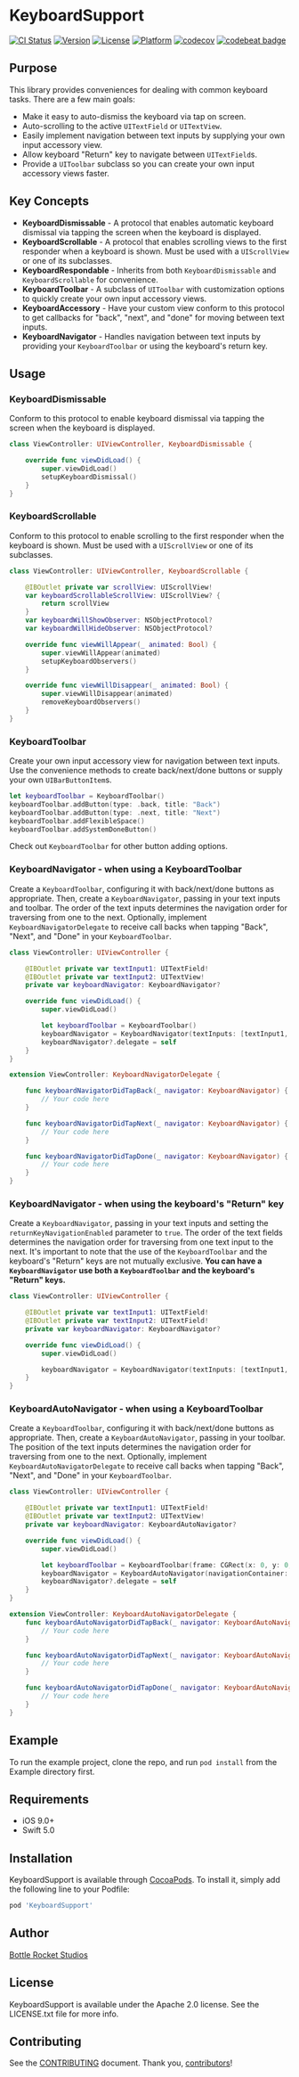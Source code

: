# KeyboardSupport
[![CI Status](http://img.shields.io/travis/BottleRocketStudios/iOS-KeyboardSupport.svg?style=flat)](https://travis-ci.org/BottleRocketStudios/iOS-KeyboardSupport)
[![Version](https://img.shields.io/cocoapods/v/KeyboardSupport.svg?style=flat)](http://cocoapods.org/pods/KeyboardSupport)
[![License](https://img.shields.io/cocoapods/l/KeyboardSupport.svg?style=flat)](http://cocoapods.org/pods/KeyboardSupport)
[![Platform](https://img.shields.io/cocoapods/p/KeyboardSupport.svg?style=flat)](http://cocoapods.org/pods/KeyboardSupport)
[![codecov](https://codecov.io/gh/BottleRocketStudios/iOS-KeyboardSupport/branch/master/graph/badge.svg)](https://codecov.io/gh/BottleRocketStudios/iOS-KeyboardSupport)
[![codebeat badge](https://codebeat.co/badges/3ef15dda-15d5-4bb6-a7f1-13f22da10813)](https://codebeat.co/projects/github-com-bottlerocketstudios-ios-keyboardsupport-master)

## Purpose

This library provides conveniences for dealing with common keyboard tasks. There are a few main goals:

* Make it easy to auto-dismiss the keyboard via tap on screen.
* Auto-scrolling to the active `UITextField` or `UITextView`.
* Easily implement navigation between text inputs by supplying your own input accessory view.
* Allow keyboard "Return" key to navigate between `UITextField`s.
* Provide a `UIToolbar` subclass so you can create your own input accessory views faster.

## Key Concepts

* **KeyboardDismissable** - A protocol that enables automatic keyboard dismissal via tapping the screen when the keyboard is displayed.
* **KeyboardScrollable** - A protocol that enables scrolling views to the first responder when a keyboard is shown. Must be used with a `UIScrollView` or one of its subclasses.
* **KeyboardRespondable** - Inherits from both `KeyboardDismissable` and `KeyboardScrollable` for convenience.
* **KeyboardToolbar** - A subclass of `UIToolbar` with customization options to quickly create your own input accessory views.
* **KeyboardAccessory** - Have your custom view conform to this protocol to get callbacks for "back", "next", and "done" for moving between text inputs.
* **KeyboardNavigator** - Handles navigation between text inputs by providing your `KeyboardToolbar` or using the keyboard's return key.

## Usage

### KeyboardDismissable
Conform to this protocol to enable keyboard dismissal via tapping the screen when the keyboard is displayed.
``` swift
class ViewController: UIViewController, KeyboardDismissable {

    override func viewDidLoad() {
        super.viewDidLoad()
        setupKeyboardDismissal()
    }
}
```

### KeyboardScrollable
Conform to this protocol to enable scrolling to the first responder when the keyboard is shown. Must be used with a `UIScrollView` or one of its subclasses.
``` swift
class ViewController: UIViewController, KeyboardScrollable {

    @IBOutlet private var scrollView: UIScrollView!
    var keyboardScrollableScrollView: UIScrollView? {
        return scrollView
    }
    var keyboardWillShowObserver: NSObjectProtocol?
    var keyboardWillHideObserver: NSObjectProtocol?

    override func viewWillAppear(_ animated: Bool) {
        super.viewWillAppear(animated)
        setupKeyboardObservers()
    }

    override func viewWillDisappear(_ animated: Bool) {
        super.viewWillDisappear(animated)
        removeKeyboardObservers()
    }
}
```

### KeyboardToolbar
Create your own input accessory view for navigation between text inputs. Use the convenience methods to create back/next/done buttons or supply your own `UIBarButtonItem`s.
``` swift
let keyboardToolbar = KeyboardToolbar()
keyboardToolbar.addButton(type: .back, title: "Back")
keyboardToolbar.addButton(type: .next, title: "Next")
keyboardToolbar.addFlexibleSpace()
keyboardToolbar.addSystemDoneButton()
```
Check out `KeyboardToolbar` for other button adding options.

### KeyboardNavigator - when using a KeyboardToolbar
Create a `KeyboardToolbar`, configuring it with back/next/done buttons as appropriate. Then, create a `KeyboardNavigator`, passing in your text inputs and toolbar. The order of the text inputs determines the navigation order for traversing from one to the next. Optionally, implement `KeyboardNavigatorDelegate` to receive call backs when tapping "Back", "Next", and "Done" in your `KeyboardToolbar`.
``` swift
class ViewController: UIViewController {

    @IBOutlet private var textInput1: UITextField!
    @IBOutlet private var textInput2: UITextView!
    private var keyboardNavigator: KeyboardNavigator?

    override func viewDidLoad() {
        super.viewDidLoad()

        let keyboardToolbar = KeyboardToolbar()
        keyboardNavigator = KeyboardNavigator(textInputs: [textInput1, textInput2], keyboardToolbar: keyboardToolbar)
        keyboardNavigator?.delegate = self
    }
}

extension ViewController: KeyboardNavigatorDelegate {

    func keyboardNavigatorDidTapBack(_ navigator: KeyboardNavigator) {
        // Your code here
    }

    func keyboardNavigatorDidTapNext(_ navigator: KeyboardNavigator) {
        // Your code here
    }

    func keyboardNavigatorDidTapDone(_ navigator: KeyboardNavigator) {
        // Your code here
    }
}
```

### KeyboardNavigator - when using the keyboard's "Return" key
Create a `KeyboardNavigator`, passing in your text inputs and setting the `returnKeyNavigationEnabled` parameter to `true`. The order of the text fields determines the navigation order for traversing from one text input to the next. It's important to note that the use of the `KeyboardToolbar` and the keyboard's "Return" keys are not mutually exclusive. **You can have a `KeyboardNavigator` use both a `KeyboardToolbar` and the keyboard's "Return" keys.**
``` swift
class ViewController: UIViewController {

    @IBOutlet private var textInput1: UITextField!
    @IBOutlet private var textInput2: UITextField!
    private var keyboardNavigator: KeyboardNavigator?

    override func viewDidLoad() {
        super.viewDidLoad()

        keyboardNavigator = KeyboardNavigator(textInputs: [textInput1, textInput2], returnKeyNavigationEnabled: true)
    }
}
```

### KeyboardAutoNavigator - when using a KeyboardToolbar
Create a `KeyboardToolbar`, configuring it with back/next/done buttons as appropriate. Then, create a `KeyboardAutoNavigator`, passing in your toolbar. The position of the text inputs determines the navigation order for traversing from one to the next. Optionally, implement `KeyboardAutoNavigatorDelegate` to receive call backs when tapping "Back", "Next", and "Done" in your `KeyboardToolbar`.

``` swift
class ViewController: UIViewController {

    @IBOutlet private var textInput1: UITextField!
    @IBOutlet private var textInput2: UITextView!
    private var keyboardNavigator: KeyboardAutoNavigator?

    override func viewDidLoad() {
        super.viewDidLoad()

        let keyboardToolbar = KeyboardToolbar(frame: CGRect(x: 0, y: 0, width: view.bounds.width, height: 44.0))
        keyboardNavigator = KeyboardAutoNavigator(navigationContainer: scrollView, defaultToolbar: keyboardToolbar, returnKeyNavigationEnabled: true)
        keyboardNavigator?.delegate = self
    }
}

extension ViewController: KeyboardAutoNavigatorDelegate {
    func keyboardAutoNavigatorDidTapBack(_ navigator: KeyboardAutoNavigator) {
        // Your code here
    }

    func keyboardAutoNavigatorDidTapNext(_ navigator: KeyboardAutoNavigator) {
        // Your code here
    }

    func keyboardAutoNavigatorDidTapDone(_ navigator: KeyboardAutoNavigator) {
        // Your code here
    }
}
```

## Example

To run the example project, clone the repo, and run `pod install` from the Example directory first.

## Requirements

* iOS 9.0+
* Swift 5.0

## Installation

KeyboardSupport is available through [CocoaPods](http://cocoapods.org). To install
it, simply add the following line to your Podfile:

```ruby
pod 'KeyboardSupport'
```

## Author

[Bottle Rocket Studios](https://www.bottlerocketstudios.com/)

## License

KeyboardSupport is available under the Apache 2.0 license. See the LICENSE.txt file for more info.

## Contributing

See the [CONTRIBUTING] document. Thank you, [contributors]!

[CONTRIBUTING]: CONTRIBUTING.md
[contributors]: https://github.com/BottleRocketStudios/iOS-KeyboardSupport/graphs/contributors
